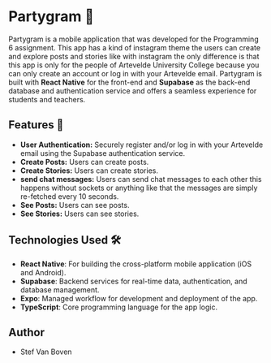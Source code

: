 # Partygram 🎉

Partygram is a mobile application that was developed for the Programming 6 assignment. This app has a kind of instagram theme the users can create and explore posts and stories like with instagram the only difference is that this app is only for the people of Artevelde University College because you can only create an account or log in with your Artevelde email. Partygram is built with **React Native** for the front-end and **Supabase** as the back-end database and authentication service and offers a seamless experience for students and teachers.

## Features 🚀

- **User Authentication:** Securely register and/or log in with your Artevelde email using the Supabase authentication service.
- **Create Posts:** Users can create posts.
- **Create Stories:** Users can create stories.
- **send chat messages:** Users can send chat messages to each other this happens without sockets or anything like that the messages are simply re-fetched every 10 seconds.
- **See Posts:** Users can see posts.
- **See Stories:** Users can see stories.

## Technologies Used 🛠️

- **React Native**: For building the cross-platform mobile application (iOS and Android).
- **Supabase**: Backend services for real-time data, authentication, and database management.
- **Expo**: Managed workflow for development and deployment of the app.
- **TypeScript**: Core programming language for the app logic.


## Author
- Stef Van Boven
